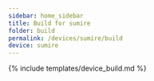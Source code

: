 ```yaml
---
sidebar: home_sidebar
title: Build for sumire
folder: build
permalink: /devices/sumire/build
device: sumire
---
```

{% include templates/device_build.md %}
